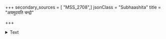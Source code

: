 +++
secondary_sources = [ "MSS_2708",]
jsonClass = "Subhaashita"
title = "अयमुदयति चन्द्रो"

+++

<details><summary>Text</summary>

अयमुदयति चन्द्रो वारिधेरम्बुगर्भाद् अमृतकणकरालैरंशुभिर्दीप्यमानः।  
भुजगशयनवक्षोहर्म्यदेशे ललन्त्या वदनमिव यदृच्छोत्तानितं विश्वमातुः॥
</details>
